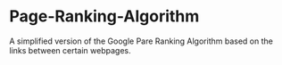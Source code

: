 # Page-Ranking-Algorithm
A simplified version of the Google Pare Ranking Algorithm based on the links between certain webpages.
